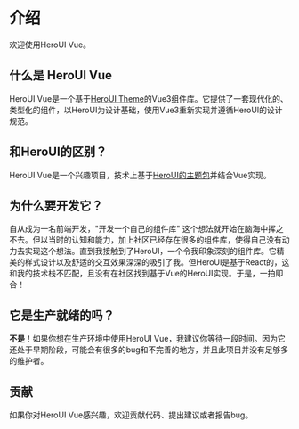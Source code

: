 # 介绍
欢迎使用HeroUI Vue。

## 什么是 HeroUI Vue
HeroUI Vue是一个基于[HeroUI Theme](https://www.heroui.com/)的Vue3组件库。它提供了一套现代化的、类型化的组件，以HeroUI为设计基础，使用Vue3重新实现并遵循HeroUI的设计规范。

## 和HeroUI的区别？
HeroUI Vue是一个兴趣项目，技术上基于[HeroUI的主题包](https://npmjs.com/package/@heroui/theme)并结合Vue实现。

## 为什么要开发它？
自从成为一名前端开发，"开发一个自己的组件库" 这个想法就开始在脑海中挥之不去。但以当时的认知和能力，加上社区已经存在很多的组件库，使得自己没有动力去实现这个想法。直到我接触到了HeroUI，一个令我印象深刻的组件库。它精美的样式设计以及舒适的交互效果深深的吸引了我。但HeroUI是基于React的，这和我的技术栈不匹配，且没有在社区找到基于Vue的HeroUI实现。于是，一拍即合！

## 它是生产就绪的吗？
**不是**！如果你想在生产环境中使用HeroUI Vue，我建议你等待一段时间。因为它还处于早期阶段，可能会有很多的bug和不完善的地方，并且此项目并没有足够多的维护者。

## 贡献
如果你对HeroUI Vue感兴趣，欢迎贡献代码、提出建议或者报告bug。
